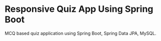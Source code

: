 # Responsive Quiz App Using Spring Boot

MCQ based quiz application using Spring Boot, Spring Data JPA, MySQL.




